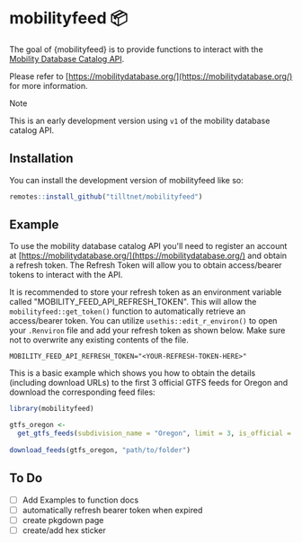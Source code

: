 
# mobilityfeed :package:

<!-- badges: start -->
<!-- badges: end -->

The goal of {mobilityfeed} is to provide functions to interact with the [Mobility 
Database Catalog API](https://mobilitydata.github.io/mobility-feed-api/SwaggerUI/index.html).

Please refer to [https://mobilitydatabase.org/](https://mobilitydatabase.org/) for more information.

> [!NOTE]
> This is an early development version using `v1` of the mobility database catalog API.

## Installation

You can install the development version of mobilityfeed like so:

``` r
remotes::install_github("tilltnet/mobilityfeed")
```

## Example

To use the mobility database catalog API you'll need to register an account at
[https://mobilitydatabase.org/](https://mobilitydatabase.org/) and obtain a refresh
token. The Refresh Token will allow you to obtain access/bearer tokens to interact 
with the API.

It is recommended to store your refresh token as an environment variable called 
"MOBILITY_FEED_API_REFRESH_TOKEN". This will allow the `mobilityfeed::get_token()`
function to automatically retrieve an access/bearer token. You can utilize 
`usethis::edit_r_environ()` to open your `.Renviron` file and add your refresh 
token as shown below. Make sure not to overwrite any existing contents of the
file.

```
MOBILITY_FEED_API_REFRESH_TOKEN="<YOUR-REFRESH-TOKEN-HERE>"
```

This is a basic example which shows you how to obtain the details (including 
download URLs) to the first 3 official GTFS feeds for Oregon and download the 
corresponding feed files:

``` r
library(mobilityfeed)

gtfs_oregon <-
  get_gtfs_feeds(subdivision_name = "Oregon", limit = 3, is_official = TRUE)
  
download_feeds(gtfs_oregon, "path/to/folder")
```

## To Do

- [ ] Add Examples to function docs
- [ ] automatically refresh bearer token when expired
- [ ] create pkgdown page
- [ ] create/add hex sticker
